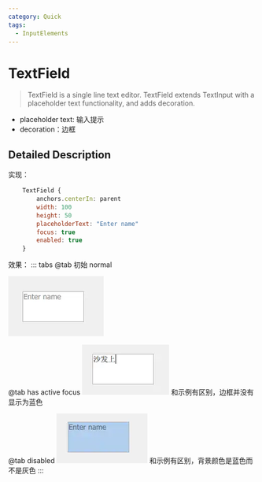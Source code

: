 ```yaml
---
category: Quick
tags:
  - InputElements
---
```



# TextField
>TextField is a single line text editor. TextField extends TextInput with a placeholder text functionality, and adds decoration.

- placeholder text: 输入提示
- decoration：边框

<!-- more -->

## Detailed Description

实现：
``` js
    TextField {
        anchors.centerIn: parent
        width: 100
        height: 50
        placeholderText: "Enter name"
        focus: true
        enabled: true
    }
```
效果：
::: tabs
@tab 初始 normal

![](./attachments/TextField.webp)

@tab has active focus
![](./attachments/TextField-1.webp)
和示例有区别，边框并没有显示为蓝色

@tab disabled
![](./attachments/TextField-2.webp)
和示例有区别，背景颜色是蓝色而不是灰色
:::

